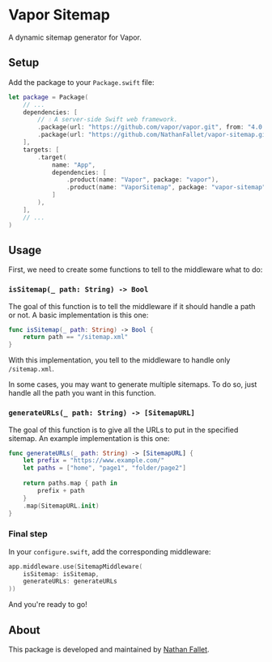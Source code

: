 # Vapor Sitemap

A dynamic sitemap generator for Vapor.

## Setup

Add the package to your `Package.swift` file:

```swift
let package = Package(
    // ...
    dependencies: [
        // 💧 A server-side Swift web framework.
        .package(url: "https://github.com/vapor/vapor.git", from: "4.0.0"),
        .package(url: "https://github.com/NathanFallet/vapor-sitemap.git", from: "1.0.0"), // Add this line
    ],
    targets: [
        .target(
            name: "App",
            dependencies: [
                .product(name: "Vapor", package: "vapor"),
                .product(name: "VaporSitemap", package: "vapor-sitemap"), // Add this line
            ]
        ),
    ],
    // ...
)
```

## Usage

First, we need to create some functions to tell to the middleware what to do:

### `isSitemap(_ path: String) -> Bool`

The goal of this function is to tell the middleware if it should handle a path or not.
A basic implementation is this one:

```swift
func isSitemap(_ path: String) -> Bool {
    return path == "/sitemap.xml"
}
```

With this implementation, you tell to the middleware to handle only `/sitemap.xml`.

In some cases, you may want to generate multiple sitemaps.
To do so, just handle all the path you want in this function.

### `generateURLs(_ path: String) -> [SitemapURL]`

The goal of this function is to give all the URLs to put in the specified sitemap.
An example implementation is this one:

```swift
func generateURLs(_ path: String) -> [SitemapURL] {
    let prefix = "https://www.example.com/"
    let paths = ["home", "page1", "folder/page2"]
        
    return paths.map { path in
        prefix + path
    }
    .map(SitemapURL.init)
}
```

### Final step

In your `configure.swift`, add the corresponding middleware:

```swift
app.middleware.use(SitemapMiddleware(
    isSitemap: isSitemap,
    generateURLs: generateURLs
))
```

And you're ready to go!

## About

This package is developed and maintained by [Nathan Fallet](https://www.nathanfallet.me/).
